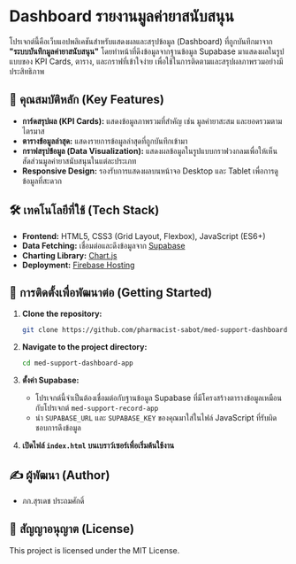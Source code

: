 # Dashboard รายงานมูลค่ายาสนับสนุน

โปรเจกต์นี้คือเว็บแอปพลิเคชันสำหรับแสดงผลและสรุปข้อมูล (Dashboard) ที่ถูกบันทึกมาจาก **"ระบบบันทึกมูลค่ายาสนับสนุน"** โดยทำหน้าที่ดึงข้อมูลจากฐานข้อมูล Supabase มาแสดงผลในรูปแบบของ KPI Cards, ตาราง, และกราฟที่เข้าใจง่าย เพื่อใช้ในการติดตามและสรุปผลภาพรวมอย่างมีประสิทธิภาพ

## 🎉 คุณสมบัติหลัก (Key Features)

- **การ์ดสรุปผล (KPI Cards):** แสดงข้อมูลภาพรวมที่สำคัญ เช่น มูลค่ายาสะสม และยอดรวมตามไตรมาส
- **ตารางข้อมูลล่าสุด:** แสดงรายการข้อมูลล่าสุดที่ถูกบันทึกเข้ามา
- **กราฟสรุปข้อมูล (Data Visualization):** แสดงผลข้อมูลในรูปแบบกราฟวงกลมเพื่อให้เห็นสัดส่วนมูลค่ายาสนับสนุนในแต่ละประเภท
- **Responsive Design:** รองรับการแสดงผลบนหน้าจอ Desktop และ Tablet เพื่อการดูข้อมูลที่สะดวก

## 🛠️ เทคโนโลยีที่ใช้ (Tech Stack)

- **Frontend:** HTML5, CSS3 (Grid Layout, Flexbox), JavaScript (ES6+)
- **Data Fetching:** เชื่อมต่อและดึงข้อมูลจาก [Supabase](https://supabase.io/)
- **Charting Library:** [Chart.js](https://www.chartjs.org/)
- **Deployment:** [Firebase Hosting](https://firebase.google.com/docs/hosting)

## 🏁 การติดตั้งเพื่อพัฒนาต่อ (Getting Started)

1.  **Clone the repository:**
    ```bash
    git clone https://github.com/pharmacist-sabot/med-support-dashboard-app.git
    ```

2.  **Navigate to the project directory:**
    ```bash
    cd med-support-dashboard-app
    ```

3.  **ตั้งค่า Supabase:**
    - โปรเจกต์นี้จำเป็นต้องเชื่อมต่อกับฐานข้อมูล Supabase ที่มีโครงสร้างตารางข้อมูลเหมือนกับโปรเจกต์ `med-support-record-app`
    - นำ `SUPABASE_URL` และ `SUPABASE_KEY` ของคุณมาใส่ในไฟล์ JavaScript ที่รับผิดชอบการดึงข้อมูล

4.  **เปิดไฟล์ `index.html` บนเบราว์เซอร์เพื่อเริ่มต้นใช้งาน**

## ✍️ ผู้พัฒนา (Author)

- ภก.สุรเดช ประถมศักดิ์ 

## 📄 สัญญาอนุญาต (License)

This project is licensed under the MIT License.
